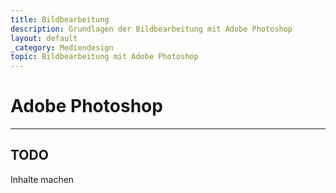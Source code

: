 ```yaml
---
title: Bildbearbeitung
description: Grundlagen der Bildbearbeitung mit Adobe Photoshop
layout: default
_category: Mediendesign
topic: Bildbearbeitung mit Adobe Photoshop
---
```


# Adobe Photoshop

--- 

## TODO
Inhalte machen